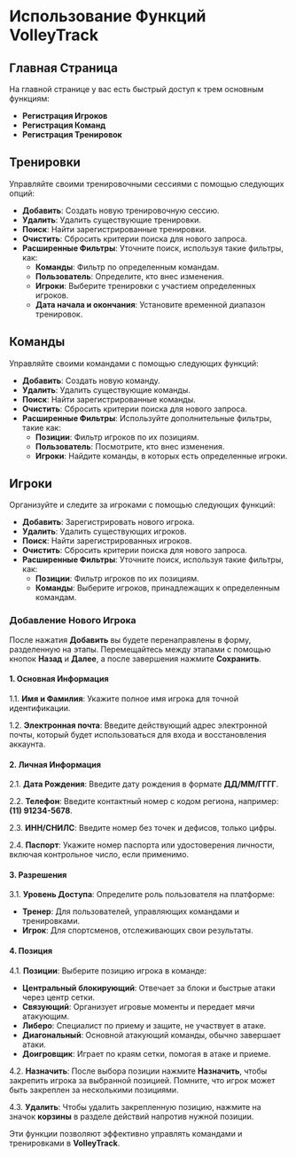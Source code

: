 # Использование Функций VolleyTrack

## Главная Страница

На главной странице у вас есть быстрый доступ к трем основным функциям:

- **Регистрация Игроков**
- **Регистрация Команд**
- **Регистрация Тренировок**

## Тренировки

Управляйте своими тренировочными сессиями с помощью следующих опций:

- **Добавить**: Создать новую тренировочную сессию.
- **Удалить**: Удалить существующие тренировки.
- **Поиск**: Найти зарегистрированные тренировки.
- **Очистить**: Сбросить критерии поиска для нового запроса.
- **Расширенные Фильтры**: Уточните поиск, используя такие фильтры, как:
  - **Команды**: Фильтр по определенным командам.
  - **Пользователь**: Определите, кто внес изменения.
  - **Игроки**: Выберите тренировки с участием определенных игроков.
  - **Дата начала и окончания**: Установите временной диапазон тренировок.

## Команды

Управляйте своими командами с помощью следующих функций:

- **Добавить**: Создать новую команду.
- **Удалить**: Удалить существующие команды.
- **Поиск**: Найти зарегистрированные команды.
- **Очистить**: Сбросить критерии поиска для нового запроса.
- **Расширенные Фильтры**: Используйте дополнительные фильтры, такие как:
  - **Позиции**: Фильтр игроков по их позициям.
  - **Пользователь**: Посмотрите, кто внес изменения.
  - **Игроки**: Найдите команды, в которых есть определенные игроки.

## Игроки

Организуйте и следите за игроками с помощью следующих функций:

- **Добавить**: Зарегистрировать нового игрока.
- **Удалить**: Удалить существующих игроков.
- **Поиск**: Найти зарегистрированных игроков.
- **Очистить**: Сбросить критерии поиска для нового запроса.
- **Расширенные Фильтры**: Уточните поиск, используя такие фильтры, как:
  - **Позиции**: Фильтр игроков по их позициям.
  - **Команды**: Выберите игроков, принадлежащих к определенным командам.

### Добавление Нового Игрока

После нажатия **Добавить** вы будете перенаправлены в форму, разделенную на этапы. Перемещайтесь между этапами с помощью кнопок **Назад** и **Далее**, а после завершения нажмите **Сохранить**.

#### 1. Основная Информация

1.1. **Имя и Фамилия**: Укажите полное имя игрока для точной идентификации.

1.2. **Электронная почта**: Введите действующий адрес электронной почты, который будет использоваться для входа и восстановления аккаунта.

#### 2. Личная Информация

2.1. **Дата Рождения**: Введите дату рождения в формате **ДД/ММ/ГГГГ**.

2.2. **Телефон**: Введите контактный номер с кодом региона, например: **(11) 91234-5678**.

2.3. **ИНН/СНИЛС**: Введите номер без точек и дефисов, только цифры.

2.4. **Паспорт**: Укажите номер паспорта или удостоверения личности, включая контрольное число, если применимо.

#### 3. Разрешения

3.1. **Уровень Доступа**: Определите роль пользователя на платформе:

- **Тренер**: Для пользователей, управляющих командами и тренировками.
- **Игрок**: Для спортсменов, отслеживающих свои результаты.

#### 4. Позиция

4.1. **Позиции**: Выберите позицию игрока в команде:

- **Центральный блокирующий**: Отвечает за блоки и быстрые атаки через центр сетки.
- **Связующий**: Организует игровые моменты и передает мячи атакующим.
- **Либеро**: Специалист по приему и защите, не участвует в атаке.
- **Диагональный**: Основной атакующий команды, обычно завершает атаки.
- **Доигровщик**: Играет по краям сетки, помогая в атаке и приеме.

4.2. **Назначить**: После выбора позиции нажмите **Назначить**, чтобы закрепить игрока за выбранной позицией. Помните, что игрок может быть закреплен за несколькими позициями.

4.3. **Удалить**: Чтобы удалить закрепленную позицию, нажмите на значок **корзины** в разделе действий напротив нужной позиции.

Эти функции позволяют эффективно управлять командами и тренировками в **VolleyTrack**.
